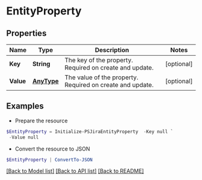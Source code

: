 # EntityProperty
## Properties

Name | Type | Description | Notes
------------ | ------------- | ------------- | -------------
**Key** | **String** | The key of the property. Required on create and update. | [optional] 
**Value** | [**AnyType**](.md) | The value of the property. Required on create and update. | [optional] 

## Examples

- Prepare the resource
```powershell
$EntityProperty = Initialize-PSJiraEntityProperty  -Key null `
 -Value null
```

- Convert the resource to JSON
```powershell
$EntityProperty | ConvertTo-JSON
```

[[Back to Model list]](../README.md#documentation-for-models) [[Back to API list]](../README.md#documentation-for-api-endpoints) [[Back to README]](../README.md)


